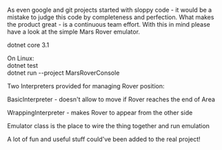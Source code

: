 As even google and git projects started with sloppy code - it would be a mistake to judge this code by completeness and perfection. 
What makes the product great - is a continuous team effort. 
With this in mind please have a look at the simple Mars Rover emulator.  

dotnet core 3.1

On Linux:  
dotnet test  
dotnet run --project MarsRoverConsole

Two Interpreters provided for managing Rover position:  
  
BasicInterpreter - doesn't allow to move if Rover reaches the end of Area  
  
WrappingInterpreter - makes Rover to appear from the other side

Emulator class is the place to wire the thing together and run emulation

A lot of fun and useful stuff could've been added to the real project!

